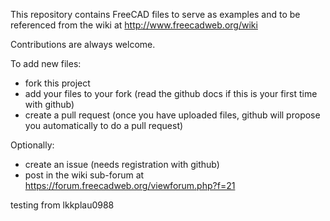 This repository contains FreeCAD files to serve as examples and to be referenced from the wiki at http://www.freecadweb.org/wiki

Contributions are always welcome.

To add new files:
* fork this project 
* add your files to your fork (read the github docs if this is your first time with github)
* create a pull request (once you have uploaded files, github will propose you automatically to do a pull request)

Optionally:
* create an issue (needs registration with github)
* post in the wiki sub-forum at https://forum.freecadweb.org/viewforum.php?f=21

testing from lkkplau0988
